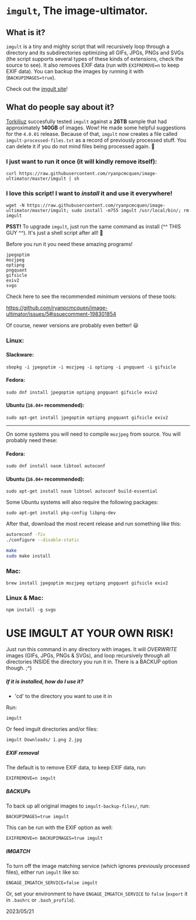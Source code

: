 `imgult`, The image-ultimator.
===============

## What is it?
`imgult` is a tiny and mighty script that will recursively loop through a directory and its subdirectories optimizing all GIFs, JPGs, PNGs and SVGs (the script supports several types of these kinds of extensions, check the source to see). It also removes EXIF data (run with ```EXIFREMOVE=n``` to keep EXIF data). You can backup the images by running it with (```BACKUPIMAGES=true```).

Check out the [imgult site](https://imgult.github.io)!

## What do people say about it?

[Torkiliuz](https://github.com/Torkiliuz) succesfully tested `imgult` against a **26TB** sample that had approximately **140GB** of images. Wow! He made some helpful suggestions for the `4.0.01` release. Because of that, `imgult` now creates a file called `imgult-processed-files.txt` as a record of previously processed stuff. You can delete it if you do not mind files being processed again. :tada:

### I just want to run it once (it will kindly remove itself):

    curl https://raw.githubusercontent.com/ryanpcmcquen/image-ultimator/master/imgult | sh

### I love this script! I want to *install* it and use it everywhere!

    wget -N https://raw.githubusercontent.com/ryanpcmcquen/image-ultimator/master/imgult; sudo install -m755 imgult /usr/local/bin/; rm imgult

**PSST!** To upgrade `imgult`, just run the same command as install (^^ THIS GUY ^^). It's just a shell script after all! :tada:


Before you run it you need these amazing programs!

```
jpegoptim
mozjpeg
optipng
pngquant
gifsicle
exiv2
svgo
```

Check here to see the recommended _minimum_ versions of these tools:

https://github.com/ryanpcmcquen/image-ultimator/issues/5#issuecomment-198301854

Of course, newer versions are probably even better! :smiley:

### Linux:

#### Slackware:

    sbopkg -i jpegoptim -i mozjpeg -i optipng -i pngquant -i gifsicle

#### Fedora:

    sudo dnf install jpegoptim optipng pngquant gifsicle exiv2

#### Ubuntu (`16.04+` recommended):

    sudo apt-get install jpegoptim optipng pngquant gifsicle exiv2

---

On some systems you will need to compile `mozjpeg` from source. You will probably need these:

#### Fedora:

    sudo dnf install nasm libtool autoconf

#### Ubuntu (`16.04+` recommended):

    sudo apt-get install nasm libtool autoconf build-essential

Some Ubuntu systems will also require the following packages:

    sudo apt-get install pkg-config libpng-dev

After that, download the most recent release and run something like this:

```sh
autoreconf -fiv
./configure --disable-static

make
sudo make install
```

### Mac:

    brew install jpegoptim mozjpeg optipng pngquant gifsicle exiv2

### Linux & Mac:

    npm install -g svgo


# USE IMGULT AT YOUR OWN RISK!

Just run this command in any directory with images. It will *OVERWRITE* images (GIFs, JPGs, PNGs & SVGs), and loop recursively through all directories INSIDE the directory you run it in. There is a BACKUP option though.  ;^)


##### If it is installed, how do I use it?

 - 'cd' to the directory you want to use it in

Run:

    imgult

Or feed imgult directories and/or files:

    imgult Downloads/ 1.png 2.jpg

##### EXIF removal

The default is to remove EXIF data, to keep EXIF data, run:

    EXIFREMOVE=n imgult


##### BACKUPs

To back up all original images to ```imgult-backup-files/```, run:

    BACKUPIMAGES=true imgult

This can be run with the EXIF option as well:

    EXIFREMOVE=n BACKUPIMAGES=true imgult

##### IMGATCH

To turn off the image matching service (which ignores previously processed files), either run `imgult` like so:

    ENGAGE_IMGATCH_SERVICE=false imgult

Or, set your environment to have `ENGAGE_IMGATCH_SERVICE` to `false` (`export` it in `.bashrc` or `.bash_profile`).

2023/05/21